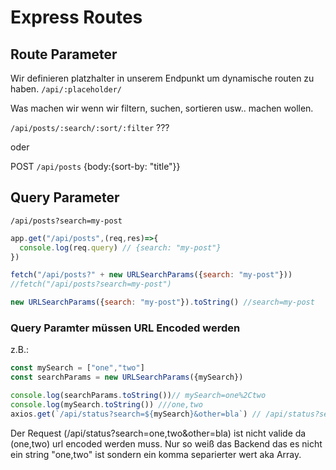 # Express Routes

## Route Parameter
Wir definieren platzhalter in unserem Endpunkt um dynamische routen zu haben.
`/api/:placeholder/`

Was machen wir wenn wir filtern, suchen, sortieren usw.. machen wollen.

`/api/posts/:search/:sort/:filter` ???

oder 

POST `/api/posts` {body:{sort-by: "title"}}

## Query Parameter

`/api/posts?search=my-post`

```js
app.get("/api/posts",(req,res)=>{
  console.log(req.query) // {search: "my-post"}
})
```

```js
fetch("/api/posts?" + new URLSearchParams({search: "my-post"}))
//fetch("/api/posts?search=my-post")
```

```js
new URLSearchParams({search: "my-post"}).toString() //search=my-post
```

### Query Paramter müssen URL Encoded werden

z.B.: 
```js
const mySearch = ["one","two"]  
const searchParams = new URLSearchParams({mySearch})

console.log(searchParams.toString())// mySearch=one%2Ctwo
console.log(mySearch.toString()) ///one,two
axios.get(`/api/status?search=${mySearch}&other=bla`) // /api/status?search=one,two&other=bla
```

Der Request (/api/status?search=one,two&other=bla) ist nicht valide da (one,two) url encoded werden muss. Nur so weiß das Backend das es nicht ein string "one,two" ist sondern ein komma separierter wert aka Array.
